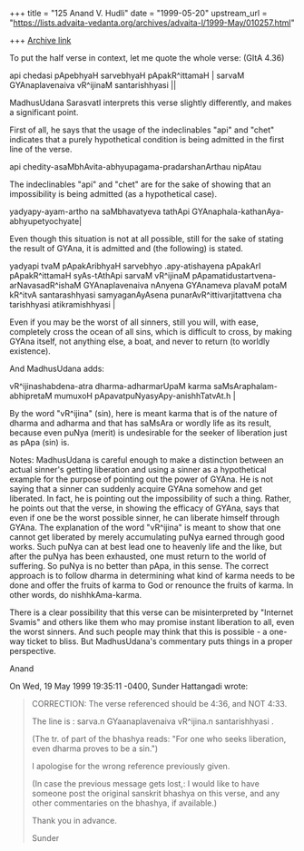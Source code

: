 +++
title = "125 Anand V. Hudli"
date = "1999-05-20"
upstream_url = "https://lists.advaita-vedanta.org/archives/advaita-l/1999-May/010257.html"

+++
[Archive link](https://lists.advaita-vedanta.org/archives/advaita-l/1999-May/010257.html)

To put the half verse in context, let me quote the whole verse:
  (GItA 4.36)

  api chedasi pApebhyaH sarvebhyaH pApakR^ittamaH |
  sarvaM GYAnaplavenaiva vR^ijinaM santarishhyasi ||

  MadhusUdana SarasvatI interprets this verse slightly differently, and
  makes a  significant point.

  First of all, he says that the usage of the indeclinables "api" and
 "chet" indicates that a purely hypothetical condition is being admitted
  in the first line of the verse.

  api chedity-asaMbhAvita-abhyupagama-pradarshanArthau nipAtau

  The indeclinables "api" and "chet" are for the sake of showing
  that an impossibility is being admitted (as a hypothetical case).

  yadyapy-ayam-artho na saMbhavatyeva tathApi GYAnaphala-kathanAya-
  abhyupetyochyate|

  Even though this situation is not at all possible, still for the sake
  of stating the result of GYAna, it is admitted and (the following) is
  stated.

  yadyapi tvaM pApakAribhyaH sarvebhyo .apy-atishayena pApakArI
  pApakR^ittamaH syAs-tAthApi sarvaM vR^ijinaM pApamatidustartvena-
  arNavasadR^ishaM GYAnaplavenaiva nAnyena GYAnameva plavaM potaM
  kR^itvA santarashhyasi samyaganAyAsena punarAvR^ittivarjitattvena
  cha tarishhyasi atikramishhyasi |

  Even if you may be the worst of all sinners, still you will, with
  ease, completely cross the ocean of all sins, which is difficult to
  cross, by making GYAna itself, not anything else, a boat, and never
  to return (to worldly existence).

  And MadhusUdana adds:

  vR^ijinashabdena-atra dharma-adharmarUpaM karma saMsAraphalam-
  abhipretaM mumuxoH pApavatpuNyasyApy-anishhTatvAt.h |

  By the word "vR^ijina" (sin), here is meant karma that is of the
  nature of dharma and adharma and that has saMsAra or wordly life
  as its result, because even puNya (merit) is undesirable for the
  seeker of liberation just as pApa (sin) is.

  Notes: MadhusUdana is careful enough to make a distinction
  between an actual sinner's getting liberation and using a sinner
  as a hypothetical example for the purpose of pointing out the
  power of GYAna. He is not saying that a sinner can suddenly acquire
  GYAna somehow and get liberated. In fact, he is pointing out the
  impossibility of such a thing. Rather, he points out that the
  verse, in showing the efficacy of GYAna, says that even if one be
  the worst possible sinner, he can liberate himself through GYAna.
  The explanation of the word "vR^ijina" is meant to show that one
  cannot get liberated by merely accumulating puNya earned through
  good works. Such puNya can at best lead one to heavenly life and
  the like, but after the puNya has been exhausted, one must return
  to the world of suffering. So puNya is no better than pApa, in this
  sense. The correct approach is to follow dharma in determining what
  kind of karma needs to be done and offer the fruits of karma to God
  or renounce the fruits of karma. In other words, do nishhkAma-karma.

  There is a clear possibility that this verse can be misinterpreted
  by "Internet Svamis" and others like them who may promise instant
  liberation to all, even the worst sinners. And such people may
  think that this is possible - a one-way ticket to bliss. But
  MadhusUdana's commentary puts things in a proper perspective.

  Anand

On Wed, 19 May 1999 19:35:11 -0400, Sunder Hattangadi
<gourish at INTERNET1.NET>
wrote:

>CORRECTION: The verse referenced should be 4:36, and NOT 4:33.
>
>The line is : sarva.n GYaanaplavenaiva vR^ijina.n santarishhyasi .
>
>(The tr. of part of the bhashya reads: "For one who seeks liberation, even
>dharma proves to be a sin.")
>
>I apologise for the wrong reference previously given.
>
>(In case the previous message gets lost,: I would like to have someone post
>the original sanskrit bhashya on this verse, and any other commentaries on
>the bhashya, if available.)
>
>
>Thank you in advance.
>
>Sunder

